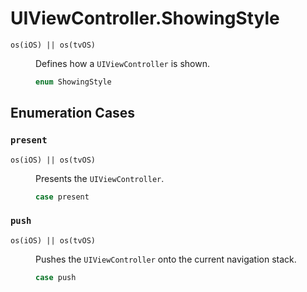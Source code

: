 # UIViewController.ShowingStyle

<dl>
<dt><code>os(iOS) || os(tvOS)</code></dt>
<dd>

Defines how a `UIViewController` is shown.

``` swift
enum ShowingStyle
```

</dd>
</dl>

## Enumeration Cases

### `present`

<dl>
<dt><code>os(iOS) || os(tvOS)</code></dt>
<dd>

Presents the `UIViewController`.

``` swift
case present
```

</dd>
</dl>

### `push`

<dl>
<dt><code>os(iOS) || os(tvOS)</code></dt>
<dd>

Pushes the `UIViewController` onto the current navigation stack.

``` swift
case push
```

</dd>
</dl>
